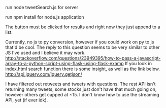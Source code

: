 run node tweetSearch.js for server

run npm install for node.js application

The button must be clicked for results and right now they just append to a list.

Currently, no js to py conversion, however if you could work on py to js that'd be cool.
The reply to this question seems to be very similar to other JS I've used and I believe it may work.
http://stackoverflow.com/questions/23949395/how-to-pass-a-javascript-array-to-a-python-script-using-flask-using-flask-examp
If you look in index.html search function there is some insight, as well as the link below.
http://api.jquery.com/jquery.getjson/

I have filtered out retweets and tweets with questions.
The rest API isn't returning many tweets, some stocks just don't have that much going on, however others get capped at ~15.
I don't know how to use the streaming API, yet (if ever idk).